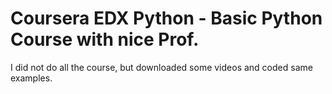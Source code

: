 # Coursera EDX Python - Basic Python Course with nice Prof.

I did not do all the course, but downloaded some videos and coded same examples.

